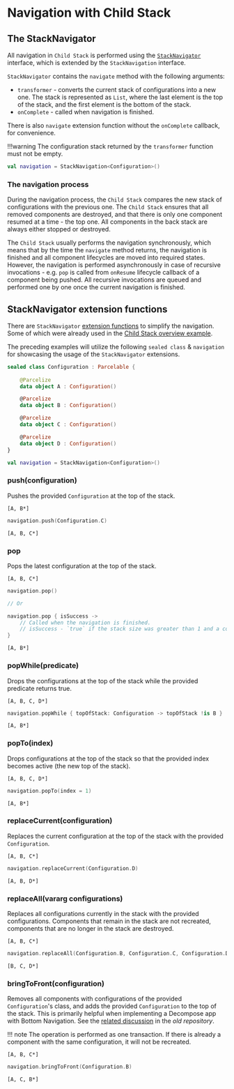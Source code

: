 # Navigation with Child Stack

## The StackNavigator

All navigation in `Child Stack` is performed using the [`StackNavigator`](https://github.com/arkivanov/Decompose/blob/master/decompose/src/commonMain/kotlin/com/arkivanov/decompose/router/stack/StackNavigator.kt) interface, which is extended by the `StackNavigation` interface.

`StackNavigator` contains the `navigate` method with the following arguments:

- `transformer` - converts the current stack of configurations into a new one. The stack is represented as `List`, where the last element is the top of the stack, and the first element is the bottom of the stack.
- `onComplete` - called when navigation is finished.

There is also `navigate` extension function without the `onComplete` callback, for convenience.

!!!warning
    The configuration stack returned by the `transformer` function must not be empty.

```kotlin title="Creating the navigation"
val navigation = StackNavigation<Configuration>()
```

### The navigation process

During the navigation process, the `Child Stack` compares the new stack of configurations with the previous one. The `Child Stack` ensures that all removed components are destroyed, and that there is only one component resumed at a time - the top one. All components in the back stack are always either stopped or destroyed.

The `Child Stack` usually performs the navigation synchronously, which means that by the time the `navigate` method returns, the navigation is finished and all component lifecycles are moved into required states. However, the navigation is performed asynchronously in case of recursive invocations - e.g. `pop` is called from `onResume` lifecycle callback of a component being pushed. All recursive invocations are queued and performed one by one once the current navigation is finished.

## StackNavigator extension functions

There are `StackNavigator` [extension functions](https://github.com/arkivanov/Decompose/blob/master/decompose/src/commonMain/kotlin/com/arkivanov/decompose/router/stack/StackNavigatorExt.kt) to simplify the navigation. Some of which were already used in the [Child Stack overview example](../overview#example).

The preceding examples will utilize the following `sealed class` & `navigation` for showcasing the usage of the `StackNavigator` extensions.

```kotlin
sealed class Configuration : Parcelable {
    
    @Parcelize
    data object A : Configuration()

    @Parcelize
    data object B : Configuration()

    @Parcelize
    data object C : Configuration()

    @Parcelize
    data object D : Configuration()
}

val navigation = StackNavigation<Configuration>()
```

### push(configuration)

Pushes the provided `Configuration` at the top of the stack.

```title="Before"
[A, B*]
```

```kotlin
navigation.push(Configuration.C)
```

```title="After"
[A, B, C*]
```

### pop

Pops the latest configuration at the top of the stack.

```title="Before"
[A, B, C*]
```

```kotlin
navigation.pop()

// Or

navigation.pop { isSuccess ->
    // Called when the navigation is finished.
    // isSuccess - `true` if the stack size was greater than 1 and a component was popped, `false` otherwise.
}
```

```title="After"
[A, B*]
```

### popWhile(predicate)

Drops the configurations at the top of the stack while the provided predicate returns true.

```title="Before"
[A, B, C, D*]
```

```kotlin
navigation.popWhile { topOfStack: Configuration -> topOfStack !is B }
```

```title="After"
[A, B*]
```

### popTo(index)

Drops configurations at the top of the stack so that the provided index becomes active (the new top of the stack).

```title="Before"
[A, B, C, D*]
```

```kotlin
navigation.popTo(index = 1)
```

```title="After"
[A, B*]
```

### replaceCurrent(configuration)

Replaces the current configuration at the top of the stack with the provided `Configuration`.

```title="Before"
[A, B, C*]
```

```kotlin
navigation.replaceCurrent(Configuration.D)
```

```title="After"
[A, B, D*]
```

### replaceAll(vararg configurations)

Replaces all configurations currently in the stack with the provided configurations. Components that remain in the stack are not recreated, components that are no longer in the stack are destroyed.

```title="Before"
[A, B, C*]
```

```kotlin
navigation.replaceAll(Configuration.B, Configuration.C, Configuration.D)
```

```title="After"
[B, C, D*]
```

### bringToFront(configuration)

Removes all components with configurations of the provided `Configuration`'s class, and adds the provided `Configuration` to the top of the stack. This is primarily helpful when implementing a Decompose app with Bottom Navigation. See the [related discussion](https://github.com/badoo/Decompose/discussions/178) in the *old repository*.

!!! note
    The operation is performed as one transaction. If there is already a component with the same configuration, it will not be recreated.

```title="Before"
[A, B, C*]
```

```kotlin
navigation.bringToFront(Configuration.B)
```

```title="After"
[A, C, B*]
```
